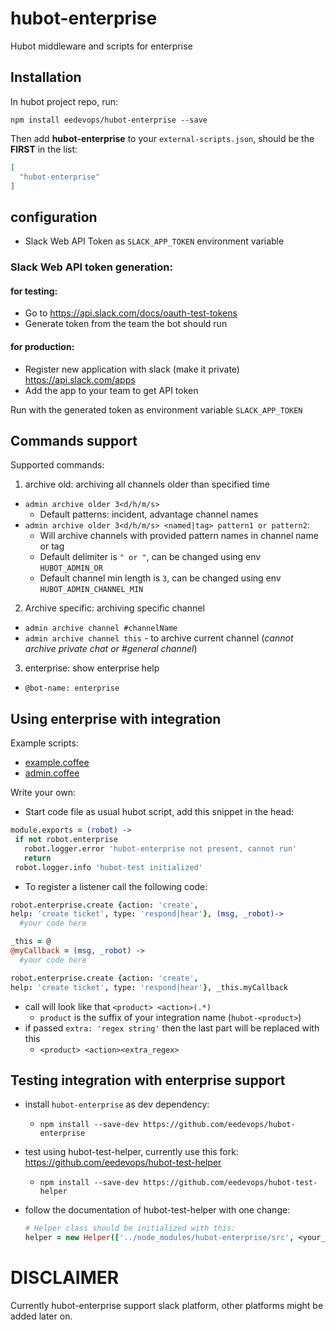 # hubot-enterprise

Hubot middleware and scripts for enterprise

## Installation

In hubot project repo, run:

`npm install eedevops/hubot-enterprise --save`

Then add **hubot-enterprise** to your `external-scripts.json`, should
be the **FIRST** in the list:

```json
[
  "hubot-enterprise"
]
```

## configuration
 - Slack Web API Token as `SLACK_APP_TOKEN` environment variable

### Slack Web API token generation:
#### for testing:
- Go to https://api.slack.com/docs/oauth-test-tokens
- Generate token from the team the bot should run

#### for production:
- Register new application with slack (make it private) https://api.slack.com/apps
- Add the app to your team to get API token

Run with the generated token as environment variable `SLACK_APP_TOKEN`

## Commands support

Supported commands:

1. archive old: archiving all channels older than specified time
  * `admin archive older 3<d/h/m/s>`
    - Default patterns: incident, advantage channel names
  * `admin archive older 3<d/h/m/s> <named|tag> pattern1 or pattern2`:
    - Will archive channels with provided pattern names in channel name or tag
    - Default delimiter is `" or "`, can be changed using env `HUBOT_ADMIN_OR`
    - Default channel min length is `3`, can be changed using env `HUBOT_ADMIN_CHANNEL_MIN`
2. Archive specific: archiving specific channel
  * `admin archive channel #channelName`
  * `admin archive channel this` - to archive current channel
  (_cannot archive private chat or #general channel_)
3. enterprise: show enterprise help
  * `@bot-name: enterprise`

## Using enterprise with integration
Example scripts:

- [example.coffee](example/example.coffee)
- [admin.coffee](src/admin.coffee)

Write your own:
- Start code file as usual hubot script, add this snippet in the head:

```coffee
module.exports = (robot) ->
 if not robot.enterprise
   robot.logger.error 'hubot-enterprise not present, cannot run'
   return
 robot.logger.info 'hubot-test initialized'
```
- To register a listener call the following code:

```coffee
robot.enterprise.create {action: 'create',
help: 'create ticket', type: 'respond|hear'}, (msg, _robot)->
  #your code here

_this = @
@myCallback = (msg, _robot) ->
  #your code here

robot.enterprise.create {action: 'create',
help: 'create ticket', type: 'respond|hear'}, _this.myCallback
```
- call will look like that `<product> <action>(.*)`
  - `product` is the suffix of your integration name (`hubot-<product>`)
- if passed `extra: 'regex string'` then the last part will be replaced with this
  - `<product> <action><extra_regex>`

## Testing integration with enterprise support
- install `hubot-enterprise` as dev dependency:
  - `npm install --save-dev https://github.com/eedevops/hubot-enterprise`
- test using hubot-test-helper, currently use this fork: https://github.com/eedevops/hubot-test-helper
  - `npm install --save-dev https://github.com/eedevops/hubot-test-helper`
- follow the documentation of hubot-test-helper with one change:

  ```coffee
  # Helper class should be initialized with this:
  helper = new Helper(['../node_modules/hubot-enterprise/src', <your_module>])
  ```

# DISCLAIMER

Currently hubot-enterprise support slack platform, other platforms might be added later on.
